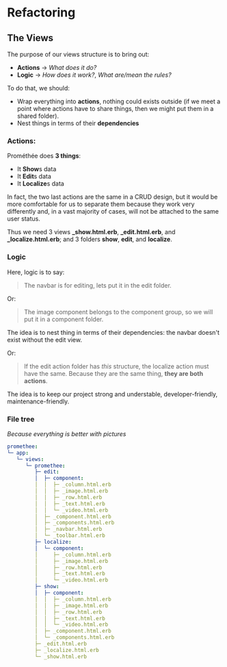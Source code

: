 # Refactoring

## The Views

The purpose of our views structure is to bring out:
- **Actions** → *What does it do?*
- **Logic** → *How does it work?*, *What are/mean the rules?*

To do that, we should:
- Wrap everything into **actions**, nothing could exists outside (if we meet a point where actions have to share things, then we might put them in a shared folder).
- Nest things in terms of their **dependencies**

### Actions:

Prométhée does **3 things**:
- It **Show**s data
- It **Edit**s data
- It **Localize**s data

In fact, the two last actions are the same in a CRUD design, but it would be more comfortable for us to separate them because they work very differently and, in a vast majority of cases, will not be attached to the same user status.

Thus we need 3 views **_show.html.erb**, **_edit.html.erb**, and **_localize.html.erb**; and 3 folders **show**, **edit**, and **localize**.

### Logic

Here, logic is to say:
> The navbar is for editing, lets put it in the edit folder.

Or:
> The image component belongs to the component group, so we will put it in a component folder.

The idea is to nest thing in terms of their dependencies: the navbar doesn't exist without the edit view.

Or:
> If the edit action folder has *this* structure, the localize action must have the same. Because they are the same thing, **they are both actions**.

The idea is to keep our project strong and understable, developer-friendly, maintenance-friendly.

### File tree
*Because everything is better with pictures*

```yaml
promethee:
└─ app:
   └─ views:
      └─ promethee:
         ├─ edit:
         │  ├─ component:
         │  │  ├─ _column.html.erb
         │  │  ├─ _image.html.erb
         │  │  ├─ _row.html.erb
         │  │  ├─ _text.html.erb
         │  │  └─ _video.html.erb
         │  ├─ _component.html.erb
         │  ├─ _components.html.erb
         │  ├─ _navbar.html.erb
         │  └─ _toolbar.html.erb
         ├─ localize:
         │  └─ component:
         │     ├─ _column.html.erb
         │     ├─ _image.html.erb
         │     ├─ _row.html.erb
         │     ├─ _text.html.erb
         │     └─ _video.html.erb
         ├─ show:
         │  ├─ component:
         │  │  ├─ _column.html.erb
         │  │  ├─ _image.html.erb
         │  │  ├─ _row.html.erb
         │  │  ├─ _text.html.erb
         │  │  └─ _video.html.erb
         │  ├─ _component.html.erb
         │  └─ _components.html.erb
         ├─ _edit.html.erb
         ├─ _localize.html.erb
         └─ _show.html.erb
```
